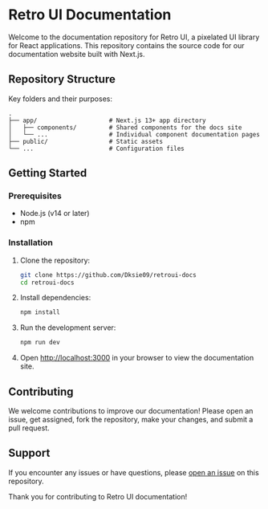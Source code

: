 # Retro UI Documentation

Welcome to the documentation repository for Retro UI, a pixelated UI library for React applications. This repository contains the source code for our documentation website built with Next.js.

## Repository Structure

Key folders and their purposes:

```
.
├── app/                    # Next.js 13+ app directory
│   ├── components/         # Shared components for the docs site
│   └── ...                 # Individual component documentation pages
├── public/                 # Static assets
└── ...                     # Configuration files
```

## Getting Started

### Prerequisites

- Node.js (v14 or later)
- npm

### Installation

1. Clone the repository:
   ```bash
   git clone https://github.com/Dksie09/retroui-docs
   cd retroui-docs
   ```

2. Install dependencies:
   ```bash
   npm install
   ```

3. Run the development server:
   ```bash
   npm run dev
   ```

4. Open [http://localhost:3000](http://localhost:3000) in your browser to view the documentation site.

## Contributing

We welcome contributions to improve our documentation! Please open an issue, get assigned, fork the repository, make your changes, and submit a pull request.

## Support

If you encounter any issues or have questions, please [open an issue](https://github.com/your-username/retro-ui-docs/issues) on this repository.

Thank you for contributing to Retro UI documentation!
